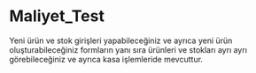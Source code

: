 # Maliyet_Test
Yeni ürün ve stok girişleri yapabileceğiniz ve ayrıca yeni ürün oluşturabileceğiniz formların yanı sıra ürünleri ve stokları ayrı ayrı görebileceğiniz ve ayrıca kasa işlemleride mevcuttur.

